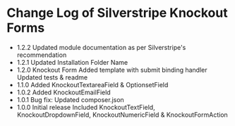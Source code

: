 # Change Log of Silverstripe Knockout Forms

* 1.2.2 Updated module documentation as per Silverstripe's recommendation
* 1.2.1 Updated Installation Folder Name
* 1.2.0 Knockout Form
        Added template with submit binding handler
        Updated tests & readme
* 1.1.0 Added KnockoutTextareaField & OptionsetField
* 1.0.2 Added KnockoutEmailField
* 1.0.1 Bug fix: Updated composer.json
* 1.0.0 Initial release
        Included KnockoutTextField, KnockoutDropdownField, KnockoutNumericField & KnockoutFormAction
